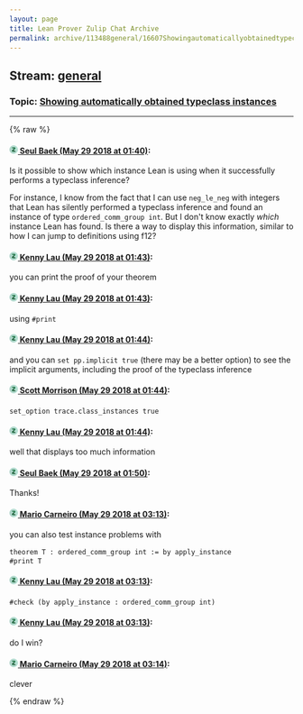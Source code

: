 ```yaml
---
layout: page
title: Lean Prover Zulip Chat Archive 
permalink: archive/113488general/16607Showingautomaticallyobtainedtypeclassinstances.html
---
```


## Stream: [general](index.html)
### Topic: [Showing automatically obtained typeclass instances](16607Showingautomaticallyobtainedtypeclassinstances.html)

---


{% raw %}
#### [![Click to go to Zulip](../../assets/img/zulip2.png) Seul Baek (May 29 2018 at 01:40)](https://leanprover.zulipchat.com/#narrow/stream/113488-general/topic/Showing%20automatically%20obtained%20typeclass%20instances/near/127225600):
Is it possible to show which instance Lean is using when it successfully performs a typeclass inference? 

For instance, I know from the fact that I can use `neg_le_neg` with integers that Lean has silently performed a typeclass inference and found an instance of type `ordered_comm_group int`. But I don't know exactly *which* instance Lean has found. Is there a way to display this information, similar to how I can jump to definitions using f12?

#### [![Click to go to Zulip](../../assets/img/zulip2.png) Kenny Lau (May 29 2018 at 01:43)](https://leanprover.zulipchat.com/#narrow/stream/113488-general/topic/Showing%20automatically%20obtained%20typeclass%20instances/near/127225655):
you can print the proof of your theorem

#### [![Click to go to Zulip](../../assets/img/zulip2.png) Kenny Lau (May 29 2018 at 01:43)](https://leanprover.zulipchat.com/#narrow/stream/113488-general/topic/Showing%20automatically%20obtained%20typeclass%20instances/near/127225656):
using `#print`

#### [![Click to go to Zulip](../../assets/img/zulip2.png) Kenny Lau (May 29 2018 at 01:44)](https://leanprover.zulipchat.com/#narrow/stream/113488-general/topic/Showing%20automatically%20obtained%20typeclass%20instances/near/127225695):
and you can `set pp.implicit true` (there may be a better option) to see the implicit arguments, including the proof of the typeclass inference

#### [![Click to go to Zulip](../../assets/img/zulip2.png) Scott Morrison (May 29 2018 at 01:44)](https://leanprover.zulipchat.com/#narrow/stream/113488-general/topic/Showing%20automatically%20obtained%20typeclass%20instances/near/127225696):
`set_option trace.class_instances true`

#### [![Click to go to Zulip](../../assets/img/zulip2.png) Kenny Lau (May 29 2018 at 01:44)](https://leanprover.zulipchat.com/#narrow/stream/113488-general/topic/Showing%20automatically%20obtained%20typeclass%20instances/near/127225699):
well that displays too much information

#### [![Click to go to Zulip](../../assets/img/zulip2.png) Seul Baek (May 29 2018 at 01:50)](https://leanprover.zulipchat.com/#narrow/stream/113488-general/topic/Showing%20automatically%20obtained%20typeclass%20instances/near/127225853):
Thanks!

#### [![Click to go to Zulip](../../assets/img/zulip2.png) Mario Carneiro (May 29 2018 at 03:13)](https://leanprover.zulipchat.com/#narrow/stream/113488-general/topic/Showing%20automatically%20obtained%20typeclass%20instances/near/127228102):
you can also test instance problems with
```
theorem T : ordered_comm_group int := by apply_instance
#print T
```

#### [![Click to go to Zulip](../../assets/img/zulip2.png) Kenny Lau (May 29 2018 at 03:13)](https://leanprover.zulipchat.com/#narrow/stream/113488-general/topic/Showing%20automatically%20obtained%20typeclass%20instances/near/127228104):
`#check (by apply_instance : ordered_comm_group int)`

#### [![Click to go to Zulip](../../assets/img/zulip2.png) Kenny Lau (May 29 2018 at 03:13)](https://leanprover.zulipchat.com/#narrow/stream/113488-general/topic/Showing%20automatically%20obtained%20typeclass%20instances/near/127228105):
do I win?

#### [![Click to go to Zulip](../../assets/img/zulip2.png) Mario Carneiro (May 29 2018 at 03:14)](https://leanprover.zulipchat.com/#narrow/stream/113488-general/topic/Showing%20automatically%20obtained%20typeclass%20instances/near/127228146):
clever


{% endraw %}
